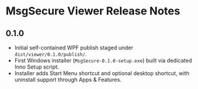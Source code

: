 # MsgSecure Viewer Release Notes

## 0.1.0
- Initial self-contained WPF publish staged under `dist/viewer/0.1.0/publish/`.
- First Windows installer (`MsgSecure-0.1.0-setup.exe`) built via dedicated Inno Setup script.
- Installer adds Start Menu shortcut and optional desktop shortcut, with uninstall support through Apps & Features.
